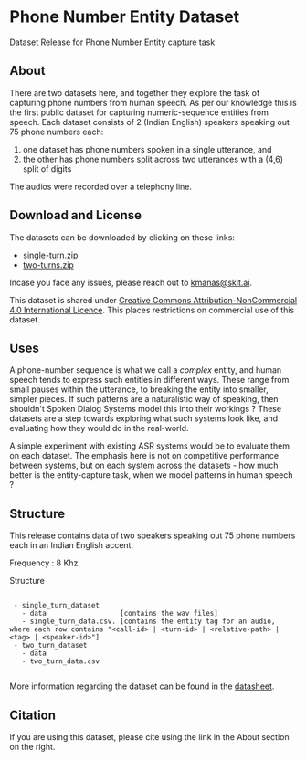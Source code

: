 # Phone Number Entity Dataset
Dataset Release for Phone Number Entity capture task

## About

There are two datasets here, and together they explore the task of capturing phone numbers from human speech. As per our knowledge this is the first public dataset for capturing numeric-sequence entities from speech. Each dataset consists of 2 (Indian English) speakers speaking out 75 phone numbers each:
1. one dataset has phone numbers spoken in a single utterance, and
2. the other has phone numbers split across two utterances with a (4,6) split of digits

The audios were recorded over a telephony line.

## Download and License

The datasets can be downloaded by clicking on these links:
- [single-turn.zip](https://phone-number-entity-dataset.s3.ap-south-1.amazonaws.com/single-turn-dataset.zip)
- [two-turns.zip](https://phone-number-entity-dataset.s3.ap-south-1.amazonaws.com/two-turn-dataset.zip)

Incase you face any issues, please reach out to kmanas@skit.ai.

This dataset is shared under [Creative Commons Attribution-NonCommercial 4.0 International Licence](https://creativecommons.org/licenses/by-nc/4.0/). This places restrictions on commercial use of this dataset.

## Uses

A phone-number sequence is what we call a *complex* entity, and human speech tends to express such entities in different ways. These range from small pauses within the utterance, to breaking the entity into smaller, simpler pieces. If such patterns are a naturalistic way of speaking, then shouldn't Spoken Dialog Systems model this into their workings ? These datasets are a step towards exploring what such systems look like, and evaluating how they would do in the real-world.

A simple experiment with existing ASR systems would be to evaluate them on each dataset. The emphasis here is not on competitive performance between systems, but on each system across the datasets - how much better is the entity-capture task, when we model patterns in human speech ?

## Structure

This release contains data of two speakers speaking out 75 phone numbers each in an Indian English accent.

Frequency : 8 Khz

Structure

```

 - single_turn_dataset
   - data                  [contains the wav files]
   - single_turn_data.csv. [contains the entity tag for an audio, where each row contains "<call-id> | <turn-id> | <relative-path> | <tag> | <speaker-id>"]
 - two_turn_dataset
   - data
   - two_turn_data.csv
   
```

More information regarding the dataset can be found in the [datasheet](./datasheet.md).

## Citation

If you are using this dataset, please cite using the link in the About section on the right.

